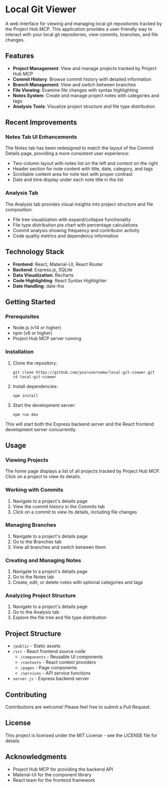 # Local Git Viewer

A web interface for viewing and managing local git repositories tracked by the Project Hub MCP. This application provides a user-friendly way to interact with your local git repositories, view commits, branches, and file changes.

## Features

- **Project Management**: View and manage projects tracked by Project Hub MCP
- **Commit History**: Browse commit history with detailed information
- **Branch Management**: View and switch between branches
- **File Viewing**: Examine file changes with syntax highlighting
- **Notes System**: Create and manage project notes with categories and tags
- **Analysis Tools**: Visualize project structure and file type distribution

## Recent Improvements

### Notes Tab UI Enhancements

The Notes tab has been redesigned to match the layout of the Commit Details page, providing a more consistent user experience:

- Two-column layout with notes list on the left and content on the right
- Header section for note content with title, date, category, and tags
- Scrollable content area for note text with proper contrast
- Date and time display under each note title in the list

### Analysis Tab

The Analysis tab provides visual insights into project structure and file composition:

- File tree visualization with expand/collapse functionality
- File type distribution pie chart with percentage calculations
- Commit analysis showing frequency and contributor activity
- Code quality metrics and dependency information

## Technology Stack

- **Frontend**: React, Material-UI, React Router
- **Backend**: Express.js, SQLite
- **Data Visualization**: Recharts
- **Code Highlighting**: React Syntax Highlighter
- **Date Handling**: date-fns

## Getting Started

### Prerequisites

- Node.js (v14 or higher)
- npm (v6 or higher)
- Project Hub MCP server running

### Installation

1. Clone the repository:
   ```
   git clone https://github.com/yourusername/local-git-viewer.git
   cd local-git-viewer
   ```

2. Install dependencies:
   ```
   npm install
   ```

3. Start the development server:
   ```
   npm run dev
   ```

This will start both the Express backend server and the React frontend development server concurrently.

## Usage

### Viewing Projects

The home page displays a list of all projects tracked by Project Hub MCP. Click on a project to view its details.

### Working with Commits

1. Navigate to a project's details page
2. View the commit history in the Commits tab
3. Click on a commit to view its details, including file changes

### Managing Branches

1. Navigate to a project's details page
2. Go to the Branches tab
3. View all branches and switch between them

### Creating and Managing Notes

1. Navigate to a project's details page
2. Go to the Notes tab
3. Create, edit, or delete notes with optional categories and tags

### Analyzing Project Structure

1. Navigate to a project's details page
2. Go to the Analysis tab
3. Explore the file tree and file type distribution

## Project Structure

- `/public` - Static assets
- `/src` - React frontend source code
  - `/components` - Reusable UI components
  - `/contexts` - React context providers
  - `/pages` - Page components
  - `/services` - API service functions
- `server.js` - Express backend server

## Contributing

Contributions are welcome! Please feel free to submit a Pull Request.

## License

This project is licensed under the MIT License - see the LICENSE file for details.

## Acknowledgments

- Project Hub MCP for providing the backend API
- Material-UI for the component library
- React team for the frontend framework